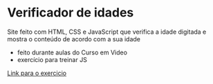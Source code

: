 # Verificador de idades
Site feito com HTML, CSS e JavaScript que verifica a idade digitada e mostra o conteúdo de acordo com a sua idade 

- feito durante aulas do Curso em Video
- exercício para treinar JS

[Link para o exercicio](https://leonardosaes.github.io/Verificador-idade/) 
